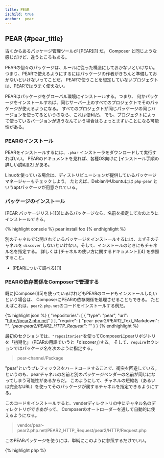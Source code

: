 ```yaml
---
title: PEAR
isChild: true
anchor:  pear
---
```


## PEAR {#pear_title}

古くからあるパッケージ管理ツールが [PEAR][1] だ。
Composer と同じような感じだけど、違うところもある。

PEARの個々のパッケージは、ルールに従った構造にしておかないといけない。
つまり、PEARで使えるようにするにはパッケージの作者がきちんと準備しておかないといけないってことだ。
PEARで使うことを想定していないプロジェクトは、PEARではうまく使えない。

PEARはパッケージをグローバル環境にインストールする。つまり、
何かパッケージをインストールすれば、同じサーバー上のすべてのプロジェクトでそのパッケージが使えるようになる。
すべてのプロジェクトが同じパッケージの同じバージョンを使ってるというのなら、これは便利だ。
でも、プロジェクトによって使っているバージョンが違うなんていう場合はちょっとまずいことになる可能性がある。

### PEARのインストール

PEARをインストールするには、`.phar` インストーラをダウンロードして実行すればいい。
PEARのドキュメントを見れば、各種OS向けに
[インストール手順の詳しい説明][2] がある。

Linuxを使っている場合は、ディストリビューションが提供しているパッケージマネージャーもチェックしよう。
たとえば、DebianやUbuntuには `php-pear` というaptパッケージが用意されている。

### パッケージのインストール

[PEAR パッケージリスト][3]にあるパッケージなら、名前を指定して次のようにインストールできる。

{% highlight console %}
pear install foo
{% endhighlight %}

別のチャネルで公開されているパッケージをインストールするには、まずそのチャネルを
`discover` しないといけない。そして、インストールのときにもチャネル名を指定する。
詳しくは [チャネルの使い方に関するドキュメント][4] を参照すること。

* [PEARについて調べる][1]

### PEARの依存関係をComposerで管理する

既に[Composer][5]を使っているけれどもPEARのコードもインストールしたいという場合は、
ComposerにPEARの依存関係を処理させることもできる。
たとえばこれは、`pear2.php.net`のコードをインストールする例だ。

{% highlight json %}
{
    "repositories": [
        {
            "type": "pear",
            "url": "http://pear2.php.net"
        }
    ],
    "require": {
        "pear-pear2/PEAR2_Text_Markdown": "*",
        "pear-pear2/PEAR2_HTTP_Request": "*"
    }
}
{% endhighlight %}

最初のセクションでは、`"repositories"`を使ってComposerにpearリポジトリを「初期化」
(PEARの用語でいうと「discover」)する。
そして、`require`セクションではパッケージ名を次のように指定する。

> pear-channel/Package

"pear"というプレフィックスをハードコードすることで、衝突を回避している。
というのも、pearチャネルの名前と別のパッケージベンダーの名前が同じになってしまう可能性があるからだ。
このようにして、チャネルの短縮名（あるいは完全なURL）を使ってそのパッケージが属するチャネルを指定できるようにする。

このコードをインストールすると、venderディレクトリの中にチャネル名のディレクトリができあがって、
Composerのオートローダーを通して自動的に使えるようになる。

> vendor/pear-pear2.php.net/PEAR2_HTTP_Request/pear2/HTTP/Request.php

このPEARパッケージを使うには、単純にこのように参照するだけでいい。

{% highlight php %}
<?php
$request = new pear2\HTTP\Request();
{% endhighlight %}

* [PEARとComposerの組み合わせについて調べる][6]


[1]: http://pear.php.net/
[2]: http://pear.php.net/manual/en/installation.getting.php
[3]: http://pear.php.net/packages.php
[4]: http://pear.php.net/manual/en/guide.users.commandline.channels.php
[5]: /#composer_と_packagist
[6]: http://getcomposer.org/doc/05-repositories.md#pear
